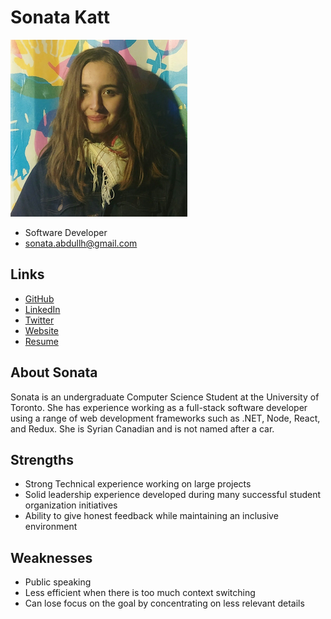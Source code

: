 # Sonata Katt

![Sonata Katt Profile](./sonata_katt.png)

- Software Developer
- sonata.abdullh@gmail.com

## Links

- [GitHub](https://github.com/sonatata)
- [LinkedIn](https://www.linkedin.com/in/sonata-katt-335598124/)
- [Twitter](https://twitter.com/sonatakatt)
- [Website](http://sonatakatt.com/)
- [Resume](https://drive.google.com/file/d/0B_k0GN496C_0dmtGeWt5YjVLOHdLczR0d296bGxOczMzSHJB/view)

## About Sonata

Sonata is an undergraduate Computer Science Student at the University of Toronto. She has experience working as a full-stack software developer using a range of web development frameworks such as .NET, Node, React, and Redux. She is Syrian Canadian and is not named after a car.

## Strengths

- Strong Technical experience working on large projects
- Solid leadership experience developed during many successful student organization initiatives           
- Ability to give honest feedback while maintaining an inclusive environment

## Weaknesses

- Public speaking
- Less efficient when there is too much context switching
- Can lose focus on the goal by concentrating on less relevant details
